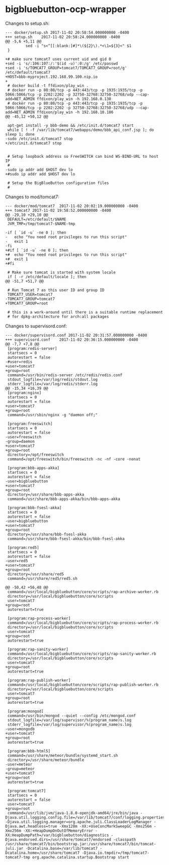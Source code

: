 # bigbluebutton-ocp-wrapper

Changes to setup.sh:

    --- docker/setup.sh	2017-11-02 20:58:54.000000000 -0400
    +++ setup.sh	2017-11-02 20:58:24.000000000 -0400
    @@ -5,6 +5,11 @@
             sed -i "s<^[[:blank:]#]*\(${2}\).*<\1=${3}<" $1
     }
     
    +# make sure tomcat7 uses current uid and gid 0
    +sed -i 's/:106:107:/:'$(id -u)':0:/g' /etc/passwd
    +sed -i 's/TOMCAT7_GROUP=tomcat7/TOMCAT7_GROUP=root/g' /etc/default/tomcat7
    +HOST=bbb-myproject.192.168.99.100.nip.io
    +
     # docker build -t ffdixon/play_win .
     # docker run -p 80:80/tcp -p 443:443/tcp -p 1935:1935/tcp -p 5066:5066/tcp -p 2202:2202 -p 32750-32768:32750-32768/udp --cap-add=NET_ADMIN ffdixon/play_win -h 192.168.0.130
     # docker run -p 80:80/tcp -p 443:443/tcp -p 1935:1935/tcp -p 5066:5066/tcp -p 2202:2202 -p 32750-32768:32750-32768/udp --cap-add=NET_ADMIN ffdixon/play_win -h 192.168.10.186
    @@ -45,12 +50,12 @@
     
     apt-get install -y bbb-demo && /etc/init.d/tomcat7 start
     while [ ! -f /var/lib/tomcat7/webapps/demo/bbb_api_conf.jsp ]; do sleep 1; done
    -sudo /etc/init.d/tomcat7 stop
    +/etc/init.d/tomcat7 stop
     
     
     # Setup loopback address so FreeSWITCH can bind WS-BIND-URL to host IP
     #
    -sudo ip addr add $HOST dev lo
    +#sudo ip addr add $HOST dev lo
     
     # Setup the BigBlueButton configuration files
     #

Changes to mod/tomcat7:

    --- docker/mod/tomcat7	2017-11-02 20:02:19.000000000 -0400
    +++ tomcat7	2017-11-02 19:58:52.000000000 -0400
    @@ -29,10 +29,10 @@
     DEFAULT=/etc/default/$NAME
     JVM_TMP=/tmp/tomcat7-$NAME-tmp
     
    -if [ `id -u` -ne 0 ]; then
    -	echo "You need root privileges to run this script"
    -	exit 1
    -fi
    +#if [ `id -u` -ne 0 ]; then
    +#	echo "You need root privileges to run this script"
    +#	exit 1
    +#fi
      
     # Make sure tomcat is started with system locale
     if [ -r /etc/default/locale ]; then
    @@ -51,7 +51,7 @@
     
     # Run Tomcat 7 as this user ID and group ID
     TOMCAT7_USER=tomcat7
    -TOMCAT7_GROUP=tomcat7
    +TOMCAT7_GROUP=root
     
     # this is a work-around until there is a suitable runtime replacement 
     # for dpkg-architecture for arch:all packages

Changes to supervisord.conf:

    --- docker/supervisord.conf	2017-11-02 20:31:57.000000000 -0400
    +++ supervisord.conf	2017-11-02 20:36:15.000000000 -0400
    @@ -7,7 +7,8 @@
     [program:redis-server]
     startsecs = 0
     autorestart = false
    -#user=redis
    +user=tomcat7
    +group=root
     command=/usr/bin/redis-server /etc/redis/redis.conf
     stdout_logfile=/var/log/redis/stdout.log
     stderr_logfile=/var/log/redis/stderr.log
    @@ -15,34 +16,39 @@
     [program:nginx]
     startsecs = 0
     autorestart = false
    +user=tomcat7
    +group=root
     command=/usr/sbin/nginx -g "daemon off;"
     
     [program:freeswitch]
     startsecs = 0
     autorestart = false
    -user=freeswitch
    -group=daemon
    +user=tomcat7
    +group=root
     directory=/opt/freeswitch
     command=/opt/freeswitch/bin/freeswitch -nc -nf -core -nonat
     
     [program:bbb-apps-akka]
     startsecs = 0
     autorestart = false
    -user=bigbluebutton
    +user=tomcat7
    +group=root
     directory=/usr/share/bbb-apps-akka
     command=/usr/share/bbb-apps-akka/bin/bbb-apps-akka
     
     [program:bbb-fsesl-akka]
     startsecs = 0
     autorestart = false
    -user=bigbluebutton
    +user=tomcat7
    +group=root
     directory=/usr/share/bbb-fsesl-akka
     command=/usr/share/bbb-fsesl-akka/bin/bbb-fsesl-akka
     
     [program:red5]
     startsecs = 0
     autorestart = false
    -user=red5
    +user=tomcat7
    +group=root
     directory=/usr/share/red5
     command=/usr/share/red5/red5.sh
     
    @@ -50,42 +56,48 @@
     command=/usr/local/bigbluebutton/core/scripts/rap-archive-worker.rb
     directory=/usr/local/bigbluebutton/core/scripts
     user=tomcat7
    +group=root
     autorestart=true
     
     [program:rap-process-worker]
     command=/usr/local/bigbluebutton/core/scripts/rap-process-worker.rb
     directory=/usr/local/bigbluebutton/core/scripts
     user=tomcat7
    +group=root
     autorestart=true
     
     [program:rap-sanity-worker]
     command=/usr/local/bigbluebutton/core/scripts/rap-sanity-worker.rb
     directory=/usr/local/bigbluebutton/core/scripts
     user=tomcat7
    +group=root
     autorestart=true
     
     [program:rap-publish-worker]
     command=/usr/local/bigbluebutton/core/scripts/rap-publish-worker.rb 
     directory=/usr/local/bigbluebutton/core/scripts
     user=tomcat7
    +group=root
     autorestart=true
     
     [program:mongod]
     command=/usr/bin/mongod --quiet --config /etc/mongod.conf
     stdout_logfile=/var/log/supervisor/%(program_name)s.log
     stderr_logfile=/var/log/supervisor/%(program_name)s.log
    -user=mongodb
    +user=tomcat7
    +group=root
     autorestart=true
     
     [program:bbb-html5]
     command=/usr/share/meteor/bundle/systemd_start.sh
     directory=/usr/share/meteor/bundle
    -user=meteor
    -group=meteor
    +user=tomcat7
    +group=root
     autorestart=true
     
     [program:tomcat7]
     startsecs = 0
     autorestart = false
     user=tomcat7
    +group=root
     command=/usr/lib/jvm/java-1.8.0-openjdk-amd64/jre/bin/java -Djava.util.logging.config.file=/var/lib/tomcat7/conf/logging.properties -Djava.util.logging.manager=org.apache.juli.ClassLoaderLogManager -Djava.awt.headless=true -Xmx128m -XX:+UseConcMarkSweepGC -Xms256m -Xmx256m -XX:+HeapDumpOnOutOfMemoryError -XX:HeapDumpPath=/var/bigbluebutton/diagnostics -Djava.endorsed.dirs=/usr/share/tomcat7/endorsed -classpath /usr/share/tomcat7/bin/bootstrap.jar:/usr/share/tomcat7/bin/tomcat-juli.jar -Dcatalina.base=/var/lib/tomcat7 -Dcatalina.home=/usr/share/tomcat7 -Djava.io.tmpdir=/tmp/tomcat7-tomcat7-tmp org.apache.catalina.startup.Bootstrap start
